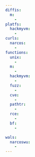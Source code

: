 ```yaml
---
diffis:
  m:
    -
platfs:
  hackmyvm:
    -
curls:
  narcos:
    -
functions:
  unix:
    -
  m:
    -
  hackmyvm:
    -
  fuzz:
    -
  cve:
    -
  pathtr:
    -
  rce:
    -
  bf:
    -

wals:
  narcoswu:
    -
---
```

